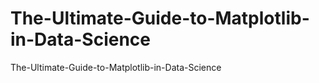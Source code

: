 # The-Ultimate-Guide-to-Matplotlib-in-Data-Science
The-Ultimate-Guide-to-Matplotlib-in-Data-Science
